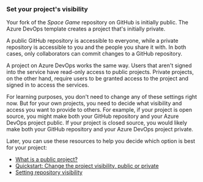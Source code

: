 ### Set your project's visibility

Your fork of the _Space Game_ repository on GitHub is initially public. The Azure DevOps template creates a project that's initially private.

A public GitHub repository is accessible to everyone, while a private repository is accessible to you and the people you share it with. In both cases, only collaborators can commit changes to a GitHub repository.

A project on Azure DevOps works the same way. Users that aren't signed into the service have read-only access to public projects. Private projects, on the other hand, require users to be granted access to the project and signed in to access the services.

For learning purposes, you don't need to change any of these settings right now. But for your own projects, you need to decide what visibility and access you want to provide to others. For example, if your project is open source, you might make both your GitHub repository and your Azure DevOps project public. If your project is closed source, you would likely make both your GitHub repository and your Azure DevOps project private.

Later, you can use these resources to help you decide which option is best for your project:

* [What is a public project?](https://docs.microsoft.com/azure/devops/organizations/public/about-public-projects?view=azure-devops&azure-portal=true)
* [Quickstart: Change the project visibility, public or private](https://docs.microsoft.com/azure/devops/organizations/public/make-project-public?view=azure-devops&azure-portal=true)
* [Setting repository visibility](https://help.github.com/github/administering-a-repository/setting-repository-visibility?azure-portal=true)